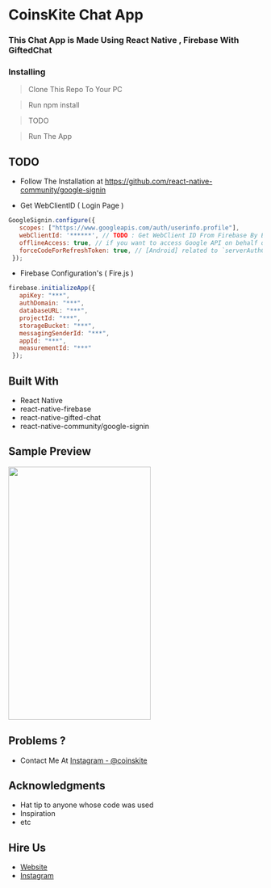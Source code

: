 # CoinsKite Chat App

### This Chat App is Made Using React Native , Firebase With GiftedChat

### Installing

> Clone This Repo To Your PC 

> Run npm install

> TODO

> Run The App

## TODO 

* Follow The Installation at https://github.com/react-native-community/google-signin

* Get WebClientID ( Login Page )

```javascript
GoogleSignin.configure({
   scopes: ["https://www.googleapis.com/auth/userinfo.profile"],
   webClientId: '******', // TODO : Get WebClient ID From Firebase By Enabling Google SIGN In
   offlineAccess: true, // if you want to access Google API on behalf of the user FROM YOUR SERVER
   forceCodeForRefreshToken: true, // [Android] related to `serverAuthCode`, read the docs link below *.
 });
```

* Firebase Configuration's ( Fire.js )

```javascript
firebase.initializeApp({
   apiKey: "***",
   authDomain: "***",
   databaseURL: "***",
   projectId: "***",
   storageBucket: "***",
   messagingSenderId: "***",
   appId: "***",
   measurementId: "***"
 });
```

## Built With

* React Native
* react-native-firebase
* react-native-gifted-chat
* react-native-community/google-signin

## Sample Preview

<img src="https://user-images.githubusercontent.com/61349423/94794860-1ab97080-03fa-11eb-8e87-eba1c55b8a4b.jpg" width="282" height="501">

## Problems ?

* Contact Me At [Instagram - @coinskite](https://www.instagram.com/coinskite/)

## Acknowledgments

* Hat tip to anyone whose code was used
* Inspiration
* etc

## Hire Us 

* [Website](https://coinskite.com/)
* [Instagram](https://www.instagram.com/coinskite/)

